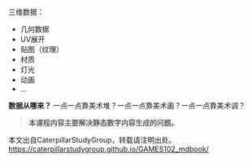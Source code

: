 三维数据：  

- 几何数据  
- UV展开  
- 贴图（纹理）  
- 材质  
- 灯光  
- 动画  
- …  

**数据从哪来？**
一点一点靠美术堆？一点一点靠美术画？一点一点靠美术调？

> **本课程内容主要解决静态数字内容生成的问题。**  



本文出自CaterpillarStudyGroup，转载请注明出处。
<https://caterpillarstudygroup.github.io/GAMES102_mdbook/>